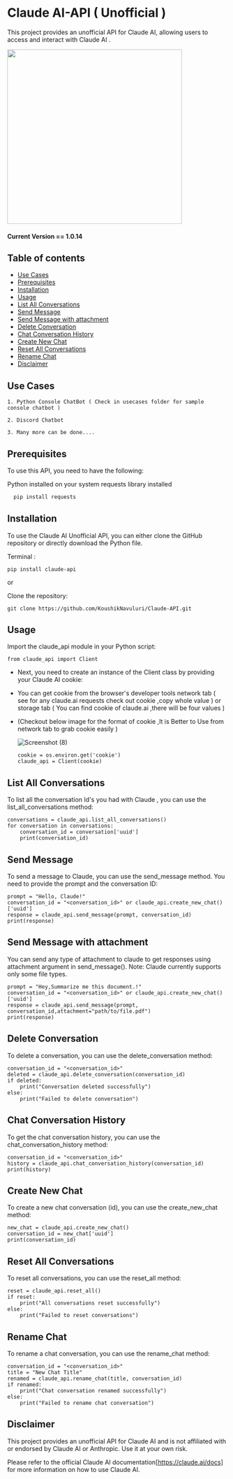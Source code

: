 # Claude AI-API ( Unofficial )
This project provides an unofficial API for Claude AI, allowing users to access and interact with Claude AI .

<img src="https://github.com/KoushikNavuluri/Claude-API/assets/103725723/385fa539-e725-4c20-86ff-0864e6ffab82" width="400">



#### Current Version == 1.0.14

## Table of contents

  * [Use Cases](#use-cases)
  * [Prerequisites](#prerequisites)
  * [Installation](#installation)
  * [Usage](#usage)
  * [List All Conversations](#list-all-conversations)
  * [Send Message](#send-message)
  * [Send Message with attachment](#send-message-with-attachment)
  * [Delete Conversation](#delete-conversation)
  * [Chat Conversation History](#chat-conversation-history)
  * [Create New Chat](#create-new-chat)
  * [Reset All Conversations](#reset-all-conversations)
  * [Rename Chat](#rename-chat)
  * [Disclaimer](#disclaimer)


## Use Cases 

    1. Python Console ChatBot ( Check in usecases folder for sample console chatbot )

    2. Discord Chatbot   
    
    3. Many more can be done....
    

## Prerequisites

To use this API, you need to have the following:

Python installed on your system
requests library installed 
```bash
  pip install requests

```

## Installation

To use the Claude AI Unofficial API, you can either clone the GitHub repository or directly download the Python file.

Terminal :

    pip install claude-api
    
or

Clone the repository:

    git clone https://github.com/KoushikNavuluri/Claude-API.git

## Usage


Import the claude_api module in your Python script:

    from claude_api import Client

* Next, you need to create an instance of the Client class by providing your Claude AI cookie:

* You can get cookie from the browser's developer tools network tab ( see for any claude.ai requests check out cookie ,copy whole value ) or storage tab ( You can find cookie of claude.ai ,there will be four values )

* (Checkout below image for the format of cookie ,It is Better to Use from network tab to grab cookie easily )

   ![Screenshot (8)](https://github.com/KoushikNavuluri/Claude-API/assets/103725723/355971e3-f46c-47fc-a3cf-008bb55bb4c6)


      cookie = os.environ.get('cookie')
      claude_api = Client(cookie)

## List All Conversations

To list all the conversation Id's you had with Claude , you can use the list_all_conversations method:

    conversations = claude_api.list_all_conversations()
    for conversation in conversations:
        conversation_id = conversation['uuid']
        print(conversation_id)

## Send Message

To send a message to Claude, you can use the send_message method. You need to provide the prompt and the conversation ID:



    prompt = "Hello, Claude!"
    conversation_id = "<conversation_id>" or claude_api.create_new_chat()['uuid']
    response = claude_api.send_message(prompt, conversation_id)
    print(response)

## Send Message with attachment

You can send any type of attachment to claude to get responses using attachment argument in send_message().
Note: Claude currently supports only some file types.

    prompt = "Hey,Summarize me this document.!"
    conversation_id = "<conversation_id>" or claude_api.create_new_chat()['uuid']
    response = claude_api.send_message(prompt, conversation_id,attachment="path/to/file.pdf")
    print(response)


## Delete Conversation

To delete a conversation, you can use the delete_conversation method:


    conversation_id = "<conversation_id>"
    deleted = claude_api.delete_conversation(conversation_id)
    if deleted:
        print("Conversation deleted successfully")
    else:
        print("Failed to delete conversation")

## Chat Conversation History

To get the chat conversation history, you can use the chat_conversation_history method:    

    conversation_id = "<conversation_id>"
    history = claude_api.chat_conversation_history(conversation_id)
    print(history)

## Create New Chat

To create a new chat conversation (id), you can use the create_new_chat method:


    new_chat = claude_api.create_new_chat()
    conversation_id = new_chat['uuid']
    print(conversation_id)

## Reset All Conversations

To reset all conversations, you can use the reset_all method:


    reset = claude_api.reset_all()
    if reset:
        print("All conversations reset successfully")
    else:
        print("Failed to reset conversations")   

## Rename Chat

To rename a chat conversation, you can use the rename_chat method:

    conversation_id = "<conversation_id>"
    title = "New Chat Title"
    renamed = claude_api.rename_chat(title, conversation_id)
    if renamed:
        print("Chat conversation renamed successfully")
    else:
        print("Failed to rename chat conversation")

## Disclaimer

This project provides an unofficial API for Claude AI and is not affiliated with or endorsed by Claude AI or Anthropic. Use it at your own risk.

Please refer to the official Claude AI documentation[https://claude.ai/docs] for more information on how to use Claude AI.
        
    




    

